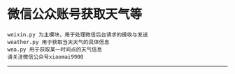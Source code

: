 微信公众账号获取天气等
==========================
	weixin.py 为主模块，用于处理微信后台请求的接收与发送
	weather.py 用于获取当天天气的具体信息
	wea.py 用于获取某一时间点的天气信息
	请关注微信公众号xiaomai9900
---------------------------------
